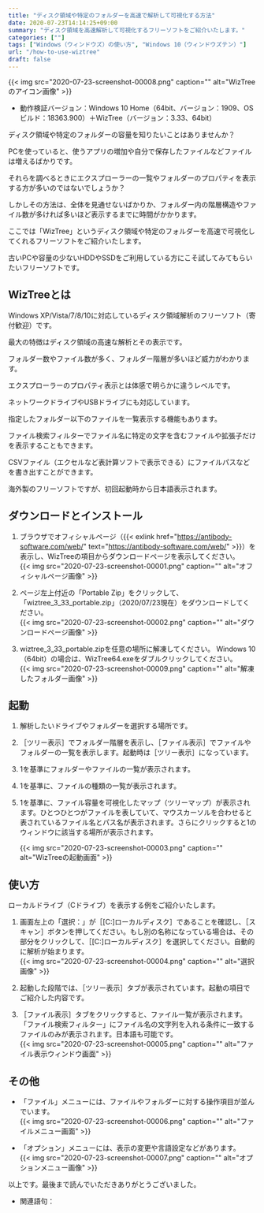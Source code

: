 ```yaml
---
title: "ディスク領域や特定のフォルダーを高速で解析して可視化する方法"
date: 2020-07-23T14:14:25+09:00
summary: "ディスク領域を高速解析して可視化するフリーソフトをご紹介いたします。"
categories: [""]
tags: ["Windows（ウィンドウズ）の使い方", "Windows 10（ウィンドウズテン）"]
url: "/how-to-use-wiztree"
draft: false
---
```


{{< img src="2020-07-23-screenshot-00008.png" caption="" alt="WizTreeのアイコン画像" >}}

- 動作検証バージョン：Windows 10 Home（64bit、バージョン：1909、OSビルド：18363.900）＋WizTree（バージョン：3.33、64bit）

ディスク領域や特定のフォルダーの容量を知りたいことはありませんか？

PCを使っていると、使うアプリの増加や自分で保存したファイルなどファイルは増えるばかりです。

それらを調べるときにエクスプローラーの一覧やフォルダーのプロパティを表示する方が多いのではないでしょうか？

しかしその方法は、全体を見通せないばかりか、フォルダー内の階層構造やファイル数が多ければ多いほど表示するまでに時間がかかります。

ここでは「WizTree」というディスク領域や特定のフォルダーを高速で可視化してくれるフリーソフトをご紹介いたします。

古いPCや容量の少ないHDDやSSDをご利用している方にこそ試してみてもらいたいフリーソフトです。

## WizTreeとは

Windows XP/Vista/7/8/10に対応しているディスク領域解析のフリーソフト（寄付歓迎）です。

最大の特徴はディスク領域の高速な解析とその表示です。

フォルダー数やファイル数が多く、フォルダー階層が多いほど威力がわかります。

エクスプローラーのプロパティ表示とは体感で明らかに違うレベルです。

ネットワークドライブやUSBドライブにも対応しています。

指定したフォルダー以下のファイルを一覧表示する機能もあります。

ファイル検索フィルターでファイル名に特定の文字を含むファイルや拡張子だけを表示することもできます。

CSVファイル（エクセルなど表計算ソフトで表示できる）にファイルパスなどを書き出すことができます。

海外製のフリーソフトですが、初回起動時から日本語表示されます。

## ダウンロードとインストール

1. ブラウザでオフィシャルページ（{{< exlink href="https://antibody-software.com/web/" text="https://antibody-software.com/web/" >}}）を表示し、WizTreeの項目からダウンロードページを表示してください。  
{{< img src="2020-07-23-screenshot-00001.png" caption="" alt="オフィシャルページ画像" >}}

2. ページ左上付近の「Portable Zip」をクリックして、「wiztree_3_33_portable.zip」（2020/07/23現在）をダウンロードしてください。  
{{< img src="2020-07-23-screenshot-00002.png" caption="" alt="ダウンロードページ画像" >}}

3. wiztree_3_33_portable.zipを任意の場所に解凍してください。  Windows 10（64bit）の場合は、WizTree64.exeをダブルクリックしてください。  
{{< img src="2020-07-23-screenshot-00009.png" caption="" alt="解凍したフォルダー画像" >}}

## 起動

1. 解析したいドライブやフォルダーを選択する場所です。

2. ［ツリー表示］でフォルダー階層を表示し、［ファイル表示］でファイルやフォルダーの一覧を表示します。起動時は［ツリー表示］になっています。

3. 1を基準にフォルダーやファイルの一覧が表示されます。 

4. 1を基準に、ファイルの種類の一覧が表示されます。

5. 1を基準に、ファイル容量を可視化したマップ（ツリーマップ）が表示されます。ひとつひとつがファイルを表していて、マウスカーソルを合わせると表されているファイル名とパス名が表示されます。さらにクリックすると1のウィンドウに該当する場所が表示されます。

    {{< img src="2020-07-23-screenshot-00003.png" caption="" alt="WizTreeの起動画面" >}}

## 使い方

ローカルドライブ（Cドライブ）を表示する例をご紹介いたします。

1. 画面左上の「選択：」が［[C:]ローカルディスク］であることを確認し、［スキャン］ボタンを押してください。もし別の名称になっている場合は、その部分をクリックして、［[C:]ローカルディスク］を選択してください。自動的に解析が始まります。  
{{< img src="2020-07-23-screenshot-00004.png" caption="" alt="選択画像" >}}

2. 起動した段階では、［ツリー表示］タブが表示されています。起動の項目でご紹介した内容です。

2. ［ファイル表示］タブをクリックすると、ファイル一覧が表示されます。「ファイル検索フィルター」にファイル名の文字列を入れる条件に一致するファイルのみが表示されます。日本語も可能です。  
{{< img src="2020-07-23-screenshot-00005.png" caption="" alt="ファイル表示ウィンドウ画面" >}}

## その他

- 「ファイル」メニューには、ファイルやフォルダーに対する操作項目が並んでいます。  
{{< img src="2020-07-23-screenshot-00006.png" caption="" alt="ファイルメニュー画面" >}}

- 「オプション」メニューには、表示の変更や言語設定などがあります。  
{{< img src="2020-07-23-screenshot-00007.png" caption="" alt="オプションメニュー画像" >}}

以上です。最後まで読んでいただきありがとうございました。

- 関連語句：
